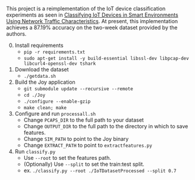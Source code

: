 
This project is a reimplementation of the IoT device classification experiments as seen in [Classifying IoT Devices in Smart Environments Using Network Traffic Characteristics](https://ieeexplore.ieee.org/document/8440758).
At present, this implementation achieves a 87.19% accuracy on the two-week dataset provided by the authors.

0. Install requirements
    * ``pip -r requirements.txt``
    * ``sudo apt-get install -y build-essential libssl-dev libpcap-dev libcurl4-openssl-dev tshark``
1. Download the dataset
    * ``./getdata.sh``
2. Build the Joy application
    * ``git submodule update --recursive --remote``
    * ``cd ./Joy``
    * ```./configure --enable-gzip```
    * ``make clean; make``
3. Configure and run ``processall.sh``
    * Change ``PCAPS_DIR`` to the full path to your dataset
    * Change ``OUTPUT_DIR`` to the full path to the directory in which to save features.
    * Change ``SIM_PATH`` to point to the Joy binary
    * Change ``EXTRACT_PATH`` to point to ``extractfeatures.py``
4. Run ``classify.py``
    * Use ``--root`` to set the features path.
    * (Optionally) Use ``--split`` to set the train:test split.
    * ex. ``./classify.py --root ./IoTDatasetProcessed --split 0.7``
